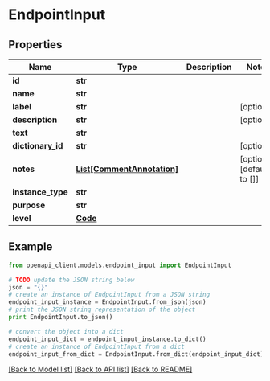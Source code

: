 # EndpointInput


## Properties
Name | Type | Description | Notes
------------ | ------------- | ------------- | -------------
**id** | **str** |  | 
**name** | **str** |  | 
**label** | **str** |  | [optional] 
**description** | **str** |  | [optional] 
**text** | **str** |  | 
**dictionary_id** | **str** |  | [optional] 
**notes** | [**List[CommentAnnotation]**](CommentAnnotation.md) |  | [optional] [default to []]
**instance_type** | **str** |  | 
**purpose** | **str** |  | 
**level** | [**Code**](Code.md) |  | 

## Example

```python
from openapi_client.models.endpoint_input import EndpointInput

# TODO update the JSON string below
json = "{}"
# create an instance of EndpointInput from a JSON string
endpoint_input_instance = EndpointInput.from_json(json)
# print the JSON string representation of the object
print EndpointInput.to_json()

# convert the object into a dict
endpoint_input_dict = endpoint_input_instance.to_dict()
# create an instance of EndpointInput from a dict
endpoint_input_from_dict = EndpointInput.from_dict(endpoint_input_dict)
```
[[Back to Model list]](../README.md#documentation-for-models) [[Back to API list]](../README.md#documentation-for-api-endpoints) [[Back to README]](../README.md)


